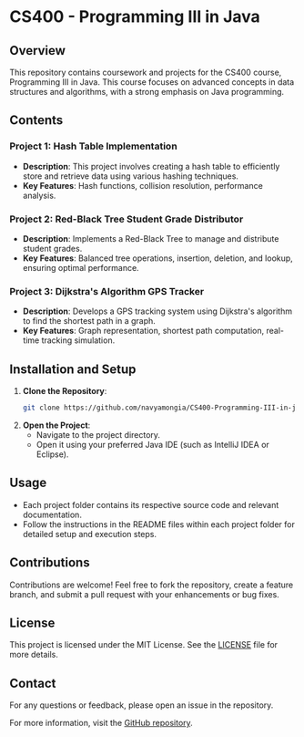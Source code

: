 # CS400 - Programming III in Java

## Overview
This repository contains coursework and projects for the CS400 course, Programming III in Java. This course focuses on advanced concepts in data structures and algorithms, with a strong emphasis on Java programming.

## Contents

### Project 1: Hash Table Implementation
- **Description**: This project involves creating a hash table to efficiently store and retrieve data using various hashing techniques.
- **Key Features**: Hash functions, collision resolution, performance analysis.

### Project 2: Red-Black Tree Student Grade Distributor
- **Description**: Implements a Red-Black Tree to manage and distribute student grades.
- **Key Features**: Balanced tree operations, insertion, deletion, and lookup, ensuring optimal performance.

### Project 3: Dijkstra's Algorithm GPS Tracker
- **Description**: Develops a GPS tracking system using Dijkstra's algorithm to find the shortest path in a graph.
- **Key Features**: Graph representation, shortest path computation, real-time tracking simulation.

## Installation and Setup
1. **Clone the Repository**:
   ```bash
   git clone https://github.com/navyamongia/CS400-Programming-III-in-java.git
   ```
2. **Open the Project**:
   - Navigate to the project directory.
   - Open it using your preferred Java IDE (such as IntelliJ IDEA or Eclipse).

## Usage
- Each project folder contains its respective source code and relevant documentation.
- Follow the instructions in the README files within each project folder for detailed setup and execution steps.

## Contributions
Contributions are welcome! Feel free to fork the repository, create a feature branch, and submit a pull request with your enhancements or bug fixes.

## License
This project is licensed under the MIT License. See the [LICENSE](LICENSE) file for more details.

## Contact
For any questions or feedback, please open an issue in the repository.

For more information, visit the [GitHub repository](https://github.com/navyamongia/CS400-Programming-III-in-java).
